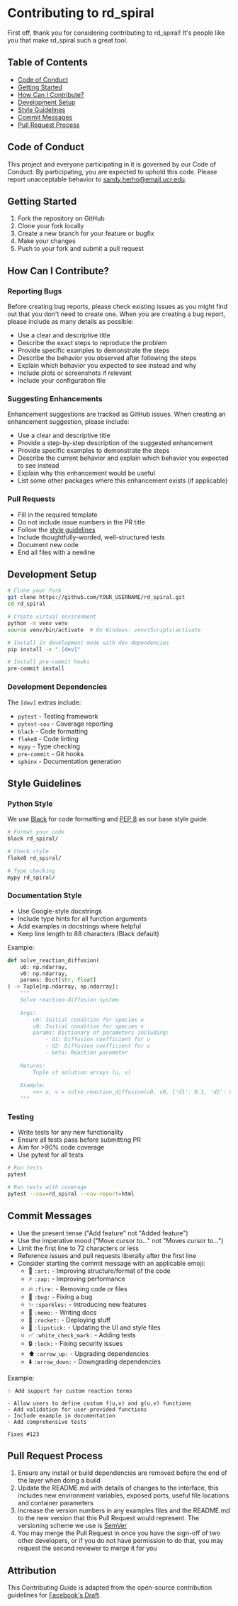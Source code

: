 # Contributing to rd_spiral

First off, thank you for considering contributing to rd_spiral! It's people like you that make rd_spiral such a great tool.

## Table of Contents

- [Code of Conduct](#code-of-conduct)
- [Getting Started](#getting-started)
- [How Can I Contribute?](#how-can-i-contribute)
- [Development Setup](#development-setup)
- [Style Guidelines](#style-guidelines)
- [Commit Messages](#commit-messages)
- [Pull Request Process](#pull-request-process)

## Code of Conduct

This project and everyone participating in it is governed by our Code of Conduct. By participating, you are expected to uphold this code. Please report unacceptable behavior to sandy.herho@email.ucr.edu.

## Getting Started

1. Fork the repository on GitHub
2. Clone your fork locally
3. Create a new branch for your feature or bugfix
4. Make your changes
5. Push to your fork and submit a pull request

## How Can I Contribute?

### Reporting Bugs

Before creating bug reports, please check existing issues as you might find out that you don't need to create one. When you are creating a bug report, please include as many details as possible:

* Use a clear and descriptive title
* Describe the exact steps to reproduce the problem
* Provide specific examples to demonstrate the steps
* Describe the behavior you observed after following the steps
* Explain which behavior you expected to see instead and why
* Include plots or screenshots if relevant
* Include your configuration file

### Suggesting Enhancements

Enhancement suggestions are tracked as GitHub issues. When creating an enhancement suggestion, please include:

* Use a clear and descriptive title
* Provide a step-by-step description of the suggested enhancement
* Provide specific examples to demonstrate the steps
* Describe the current behavior and explain which behavior you expected to see instead
* Explain why this enhancement would be useful
* List some other packages where this enhancement exists (if applicable)

### Pull Requests

* Fill in the required template
* Do not include issue numbers in the PR title
* Follow the [style guidelines](#style-guidelines)
* Include thoughtfully-worded, well-structured tests
* Document new code
* End all files with a newline

## Development Setup

```bash
# Clone your fork
git clone https://github.com/YOUR_USERNAME/rd_spiral.git
cd rd_spiral

# Create virtual environment
python -m venv venv
source venv/bin/activate  # On Windows: venv\Scripts\activate

# Install in development mode with dev dependencies
pip install -e ".[dev]"

# Install pre-commit hooks
pre-commit install
```

### Development Dependencies

The `[dev]` extras include:
- `pytest` - Testing framework
- `pytest-cov` - Coverage reporting
- `black` - Code formatting
- `flake8` - Code linting
- `mypy` - Type checking
- `pre-commit` - Git hooks
- `sphinx` - Documentation generation

## Style Guidelines

### Python Style

We use [Black](https://github.com/psf/black) for code formatting and [PEP 8](https://www.python.org/dev/peps/pep-0008/) as our base style guide.

```bash
# Format your code
black rd_spiral/

# Check style
flake8 rd_spiral/

# Type checking
mypy rd_spiral/
```

### Documentation Style

* Use Google-style docstrings
* Include type hints for all function arguments
* Add examples in docstrings where helpful
* Keep line length to 88 characters (Black default)

Example:
```python
def solve_reaction_diffusion(
    u0: np.ndarray,
    v0: np.ndarray, 
    params: Dict[str, float]
) -> Tuple[np.ndarray, np.ndarray]:
    """
    Solve reaction-diffusion system.
    
    Args:
        u0: Initial condition for species u
        v0: Initial condition for species v
        params: Dictionary of parameters including:
            - d1: Diffusion coefficient for u
            - d2: Diffusion coefficient for v
            - beta: Reaction parameter
    
    Returns:
        Tuple of solution arrays (u, v)
    
    Example:
        >>> u, v = solve_reaction_diffusion(u0, v0, {'d1': 0.1, 'd2': 0.1, 'beta': 1.0})
    """
```

### Testing

* Write tests for any new functionality
* Ensure all tests pass before submitting PR
* Aim for >90% code coverage
* Use pytest for all tests

```bash
# Run tests
pytest

# Run tests with coverage
pytest --cov=rd_spiral --cov-report=html
```

## Commit Messages

* Use the present tense ("Add feature" not "Added feature")
* Use the imperative mood ("Move cursor to..." not "Moves cursor to...")
* Limit the first line to 72 characters or less
* Reference issues and pull requests liberally after the first line
* Consider starting the commit message with an applicable emoji:
    * 🎨 `:art:` - Improving structure/format of the code
    * ⚡ `:zap:` - Improving performance
    * 🔥 `:fire:` - Removing code or files
    * 🐛 `:bug:` - Fixing a bug
    * ✨ `:sparkles:` - Introducing new features
    * 📝 `:memo:` - Writing docs
    * 🚀 `:rocket:` - Deploying stuff
    * 💄 `:lipstick:` - Updating the UI and style files
    * ✅ `:white_check_mark:` - Adding tests
    * 🔒 `:lock:` - Fixing security issues
    * ⬆️ `:arrow_up:` - Upgrading dependencies
    * ⬇️ `:arrow_down:` - Downgrading dependencies

Example:
```
✨ Add support for custom reaction terms

- Allow users to define custom f(u,v) and g(u,v) functions
- Add validation for user-provided functions
- Include example in documentation
- Add comprehensive tests

Fixes #123
```

## Pull Request Process

1. Ensure any install or build dependencies are removed before the end of the layer when doing a build
2. Update the README.md with details of changes to the interface, this includes new environment variables, exposed ports, useful file locations and container parameters
3. Increase the version numbers in any examples files and the README.md to the new version that this Pull Request would represent. The versioning scheme we use is [SemVer](http://semver.org/)
4. You may merge the Pull Request in once you have the sign-off of two other developers, or if you do not have permission to do that, you may request the second reviewer to merge it for you

## Attribution

This Contributing Guide is adapted from the open-source contribution guidelines for [Facebook's Draft](https://github.com/facebook/draft-js/blob/master/CONTRIBUTING.md).
